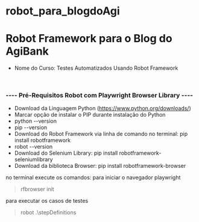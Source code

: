 # robot_para_blogdoAgi
# Robot Framework para o Blog do AgiBank

* Nome do Curso: Testes Automatizados Usando Robot Framework

<br/>

### ---- Pré-Requisitos Robot com Playwright Browser Library ----
- Download da Linguagem Python (https://www.python.org/downloads/)
- Marcar opção de instalar o PIP durante instalação do Python
- python --version
- pip --version
- Download do Robot Framework via linha de comando no terminal: pip install robotframework
- robot --version
- Download do Selenium Library: pip install robotframework-seleniumlibrary
- Download da biblioteca Browser: pip install robotframework-browser

no terminal execute os comandos:
para iniciar o navegador playwright
> rfbrowser init

para executar os casos de testes 
> robot .\stepDefinitions

<br/>
